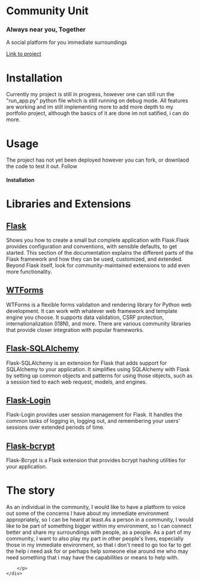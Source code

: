 <div>
        <h1>Community Unit</h1>
        <h3>Always near you, Together</h3>
        <p>A social platform for you immediate surroundings</p>
    </div>
    <div>
        <a href="https://github.com/Malachi9311/portfolio_project_v1">Link to project</a>
    </div>
    <div>
        <h1>Installation</h1>
        <p>
            Currently my project is still in progress, however one can still run the "run_app.py" python file which is still running on debug mode. All features are working and im still implementing more to add more depth to my portfolio project, although the basics of it are done im not satified, i can do more. 
        </p>
    </div>
    <div>
        <h1>Usage</h1>
        <p>
            The project has not yet been deployed however you can fork, or downlaod the code to test it out.
            Follow <h4>Installation</h4>
        </p>
    </div>
    <div>
        <h1>Libraries and Extensions</h1>
        <h2><a href="https://flask.palletsprojects.com/en/2.3.x/">Flask</a></h2>
        <p>
            Shows you how to create a small but complete application with Flask.Flask provides configuration and conventions, with sensible defaults, to get started. This section of the documentation explains the different parts of the Flask framework and how they can be used, customized, and extended. Beyond Flask itself, look for community-maintained extensions to add even more functionality.
        </p>
        <h2><a href="https://wtforms.readthedocs.io/en/3.0.x/">WTForms</a></h2>
        <p>
            WTForms is a flexible forms validation and rendering library for Python web development. It can work with whatever web framework and template engine you choose. It supports data validation, CSRF protection, internationalization (I18N), and more. There are various community libraries that provide closer integration with popular frameworks.
        </p>
        <h2><a href="https://flask-sqlalchemy.palletsprojects.com/en/3.0.x/">Flask-SQLAlchemy</a></h2>
        <p>
            Flask-SQLAlchemy is an extension for Flask that adds support for SQLAlchemy to your application. It simplifies using SQLAlchemy with Flask by setting up common objects and patterns for using those objects, such as a session tied to each web request, models, and engines.
        </p>
        <h2><a href="https://flask-login.readthedocs.io/en/latest/">Flask-Login</a></h2>
        <p>
            Flask-Login provides user session management for Flask. It handles the common tasks of logging in, logging out, and remembering your users’ sessions over extended periods of time.
        </p>
        <h2><a href="https://pypi.org/project/Flask-Bcrypt/">Flask-bcrypt</a></h2>
        <p>
            Flask-Bcrypt is a Flask extension that provides bcrypt hashing utilities for your application.
        </p>
    </div>
    <div>
        <h1>The story</h1>
        <p>
            As an individual in the community, I would like to have a platform to voice out some of the concerns I have about my immediate environment appropriately, so I can be heard at least.As a person in a community, I would like to be part of something bigger within my environment, so I can connect better and share my surroundings with people, as a people. As a part of my community, I want to also play my part in other people's lives, especially those in my immediate environment, so that i don't need to go too far to get the help i need ask for or perhaps help someone else around me who may need something that i may have the capabilities or means to help with.

        </p>
    </div>

